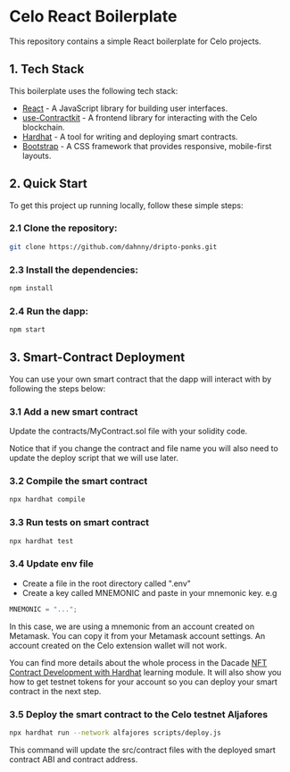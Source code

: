 # Celo React Boilerplate
This repository contains a simple React boilerplate for Celo projects.

## 1. Tech Stack
This boilerplate uses the following tech stack:
- [React](https://reactjs.org/) - A JavaScript library for building user interfaces.
- [use-Contractkit](contractkit
) - A frontend library for interacting with the Celo blockchain.
- [Hardhat](https://hardhat.org/) - A tool for writing and deploying smart contracts.
- [Bootstrap](https://getbootstrap.com/) - A CSS framework that provides responsive, mobile-first layouts.

## 2. Quick Start

To get this project up running locally, follow these simple steps:

### 2.1 Clone the repository:

```bash
git clone https://github.com/dahnny/dripto-ponks.git
```


### 2.3 Install the dependencies:

```bash
npm install
```

### 2.4 Run the dapp:

```bash
npm start
```

## 3. Smart-Contract Deployment

You can use your own smart contract that the dapp will interact with by following the steps below:

### 3.1 Add a new smart contract
Update the contracts/MyContract.sol file with your solidity code. 

Notice that if you change the contract and file name you will also need to update the deploy script that we will use later.

### 3.2 Compile the smart contract

```bash
npx hardhat compile
```

### 3.3 Run tests on smart contract

```bash
npx hardhat test
```

### 3.4 Update env file

- Create a file in the root directory called ".env"
- Create a key called MNEMONIC and paste in your mnemonic key. e.g

```js
MNEMONIC = "...";
```

In this case, we are using a mnemonic from an account created on Metamask. You can copy it from your Metamask account settings. An account created on the Celo extension wallet will not work.

You can find more details about the whole process in the Dacade [NFT Contract Development with Hardhat](https://hackmd.io/exuZTH2hTqKytn2vxgDmcg) learning module. It will also show you how to get testnet tokens for your account so you can deploy your smart contract in the next step.

### 3.5 Deploy the smart contract to the Celo testnet Aljafores

```bash
npx hardhat run --network alfajores scripts/deploy.js
```

This command will update the src/contract files with the deployed smart contract ABI and contract address.